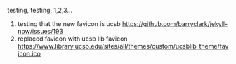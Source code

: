 testing, testing, 1,2,3...

1. testing that the new favicon is ucsb https://github.com/barryclark/jekyll-now/issues/193 
2. replaced favicon with ucsb lib favicon https://www.library.ucsb.edu/sites/all/themes/custom/ucsblib_theme/favicon.ico
